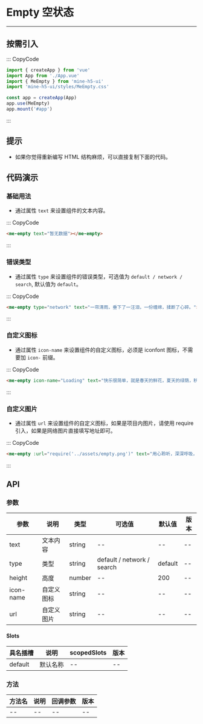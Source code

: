 # Empty 空状态

---

## 按需引入

::: CopyCode

```js
import { createApp } from 'vue'
import App from './App.vue'
import { MeEmpty } from 'mine-h5-ui'
import 'mine-h5-ui/styles/MeEmpty.css'

const app = createApp(App)
app.use(MeEmpty)
app.mount('#app')
```

:::

## 提示

- 如果你觉得重新编写 HTML 结构麻烦，可以直接复制下面的代码。

## 代码演示

### 基础用法

- 通过属性 `text` 来设置组件的文本内容。

::: CopyCode

```HTML
<me-empty text="暂无数据"></me-empty>
```

:::

### 错误类型

- 通过属性 `type` 来设置组件的错误类型，可选值为 `default / network / search`, 默认值为 `default`。

::: CopyCode

```HTML
<me-empty type="network" text="一帘清雨，垂下了一汪泪，一份缠绵，揉断了心碎。"></me-empty>
```

:::

### 自定义图标

- 通过属性 `icon-name` 来设置组件的自定义图标，必须是 iconfont 图标，不需要加 `icon-` 前缀。

::: CopyCode

```HTML
<me-empty icon-name="Loading" text="快乐很简单，就是春天的鲜花，夏天的绿荫，秋天的野果，冬天的漫天飞雪。"></me-empty>
```

:::

### 自定义图片

- 通过属性 `url` 来设置组件的自定义图标，如果是项目内图片，请使用 require 引入，如果是网络图片直接填写地址即可。

::: CopyCode

```HTML
<me-empty :url="require('../assets/empty.png')" text="用心聆听，深深呼吸，烟花雨，梨花月，寄一缕风的香魂，远离喧嚣。"></me-empty>
```

:::

## API

### 参数

| 参数      | 说明       | 类型   | 可选值                     | 默认值  | 版本 |
| --------- | ---------- | ------ | -------------------------- | ------- | ---- |
| text      | 文本内容   | string | --                         | --      | --   |
| type      | 类型       | string | default / network / search | default | --   |
| height    | 高度       | number | --                         | 200     | --   |
| icon-name | 自定义图标 | string | --                         | --      | --   |
| url       | 自定义图片 | string | --                         | --      | --   |

#### Slots

| 具名插槽 | 说明     | scopedSlots | 版本 |
| -------- | -------- | ----------- | ---- |
| default  | 默认名称 | --          | --   |

### 方法

| 方法名 | 说明 | 回调参数 | 版本 |
| ------ | ---- | -------- | ---- |
| --     | --   | --       | --   |
